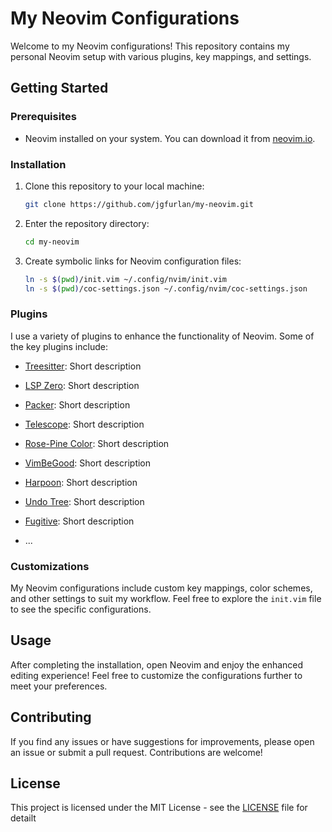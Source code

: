 # My Neovim Configurations

Welcome to my Neovim configurations! This repository contains my personal Neovim setup with various plugins, key mappings, and settings.

## Getting Started

### Prerequisites

- Neovim installed on your system. You can download it from [neovim.io](https://neovim.io/).

### Installation

1. Clone this repository to your local machine:

    ```bash
    git clone https://github.com/jgfurlan/my-neovim.git
    ```

2. Enter the repository directory:

    ```bash
    cd my-neovim
    ```

3. Create symbolic links for Neovim configuration files:

    ```bash
    ln -s $(pwd)/init.vim ~/.config/nvim/init.vim
    ln -s $(pwd)/coc-settings.json ~/.config/nvim/coc-settings.json
    ```

### Plugins

I use a variety of plugins to enhance the functionality of Neovim. Some of the key plugins include:

- [Treesitter](https://github.com/nvim-treesitter/nvim-treesitter): Short description
- [LSP Zero](https://github.com/VonHeikemen/lsp-zero.nvim): Short description
- [Packer](https://github.com/wbthomason/packer.nvim): Short description
- [Telescope](https://github.com/nvim-telescope/telescope.nvim): Short description
- [Rose-Pine Color](https://github.com/rose-pine/neovim): Short description
- [VimBeGood](https://github.com/ThePrimeagen/vim-be-good): Short description
- [Harpoon](https://github.com/ThePrimeagen/harpoon): Short description
- [Undo Tree](https://github.com/mbbill/undotree): Short description
- [Fugitive](https://github.com/tpope/vim-fugitive): Short description

- ...

### Customizations

My Neovim configurations include custom key mappings, color schemes, and other settings to suit my workflow. Feel free to explore the `init.vim` file to see the specific configurations.

## Usage

After completing the installation, open Neovim and enjoy the enhanced editing experience! Feel free to customize the configurations further to meet your preferences.

## Contributing

If you find any issues or have suggestions for improvements, please open an issue or submit a pull request. Contributions are welcome!

## License

This project is licensed under the MIT License - see the [LICENSE](LICENSE) file for detailt
